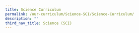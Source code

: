 ```yaml
---
title: Science Curriculum
permalink: /our-curriculum/Science-SCI/Science-Curriculum/
description: ""
third_nav_title: Science (SCI)
---
```

